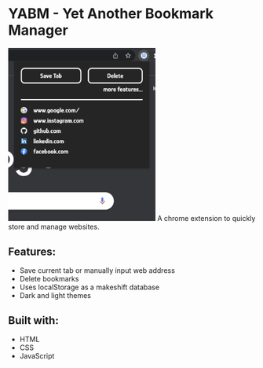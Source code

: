 # YABM - Yet Another Bookmark Manager
<img src="yabm-screenshot.png" width=300 alt="YABM screenshot">
A chrome extension to quickly store and manage websites.

## Features:
- Save current tab or manually input web address
- Delete bookmarks
- Uses localStorage as a makeshift database
- Dark and light themes

## Built with:
- HTML
- CSS
- JavaScript
